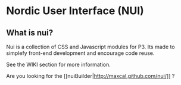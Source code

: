 # Nordic User Interface (NUI)

## What is nui?

Nui is a collection of CSS and Javascript modules for P3. Its made to simplefy front-end development and encourage code reuse.

See the WIKI section for more information.

Are you looking for the [[nuiBuilder|http://maxcal.github.com/nui/]] ?
